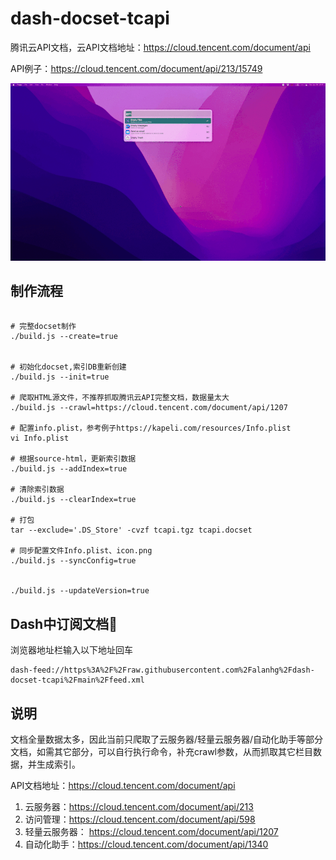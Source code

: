 # dash-docset-tcapi

腾讯云API文档，云API文档地址：https://cloud.tencent.com/document/api

API例子：https://cloud.tencent.com/document/api/213/15749

![](./docs/screenshot.gif)

## 制作流程

```shell

# 完整docset制作
./build.js --create=true


# 初始化docset,索引DB重新创建
./build.js --init=true

# 爬取HTML源文件，不推荐抓取腾讯云API完整文档，数据量太大
./build.js --crawl=https://cloud.tencent.com/document/api/1207

# 配置info.plist，参考例子https://kapeli.com/resources/Info.plist
vi Info.plist

# 根据source-html，更新索引数据
./build.js --addIndex=true

# 清除索引数据
./build.js --clearIndex=true

# 打包
tar --exclude='.DS_Store' -cvzf tcapi.tgz tcapi.docset

# 同步配置文件Info.plist、icon.png
./build.js --syncConfig=true


./build.js --updateVersion=true
```

## Dash中订阅文档🔔

浏览器地址栏输入以下地址回车

```
dash-feed://https%3A%2F%2Fraw.githubusercontent.com%2Falanhg%2Fdash-docset-tcapi%2Fmain%2Ffeed.xml
```

## 说明

文档全量数据太多，因此当前只爬取了云服务器/轻量云服务器/自动化助手等部分文档，如需其它部分，可以自行执行命令，补充crawl参数，从而抓取其它栏目数据，并生成索引。

API文档地址：https://cloud.tencent.com/document/api

1. 云服务器：https://cloud.tencent.com/document/api/213
2. 访问管理：https://cloud.tencent.com/document/api/598
3. 轻量云服务器： https://cloud.tencent.com/document/api/1207
4. 自动化助手：https://cloud.tencent.com/document/api/1340

